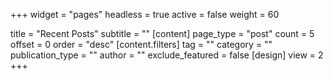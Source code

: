 +++
widget = "pages"
headless = true
active = false
weight = 60

title = "Recent Posts"
subtitle = ""
[content]
page_type = "post"
count = 5
offset = 0
order = "desc"
[content.filters]
tag = ""
category = ""
publication_type = ""
author = ""
exclude_featured = false
[design]
view = 2
+++

